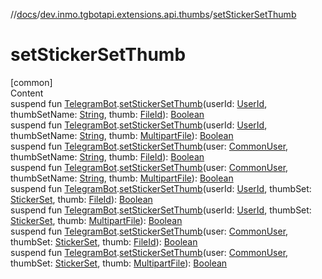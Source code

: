 //[docs](../../index.md)/[dev.inmo.tgbotapi.extensions.api.thumbs](index.md)/[setStickerSetThumb](set-sticker-set-thumb.md)



# setStickerSetThumb  
[common]  
Content  
suspend fun [TelegramBot](../dev.inmo.tgbotapi.bot/index.md#%5Bdev.inmo.tgbotapi.bot%2FTelegramBot%2F%2F%2FPointingToDeclaration%2F%5D%2FClasslikes%2F625018081).[setStickerSetThumb](set-sticker-set-thumb.md)(userId: [UserId](../dev.inmo.tgbotapi.types/index.md#%5Bdev.inmo.tgbotapi.types%2FUserId%2F%2F%2FPointingToDeclaration%2F%5D%2FClasslikes%2F625018081), thumbSetName: [String](https://kotlinlang.org/api/latest/jvm/stdlib/kotlin/-string/index.html), thumb: [FileId](../dev.inmo.tgbotapi.requests.abstracts/-file-id/index.md)): [Boolean](https://kotlinlang.org/api/latest/jvm/stdlib/kotlin/-boolean/index.html)  
suspend fun [TelegramBot](../dev.inmo.tgbotapi.bot/index.md#%5Bdev.inmo.tgbotapi.bot%2FTelegramBot%2F%2F%2FPointingToDeclaration%2F%5D%2FClasslikes%2F625018081).[setStickerSetThumb](set-sticker-set-thumb.md)(userId: [UserId](../dev.inmo.tgbotapi.types/index.md#%5Bdev.inmo.tgbotapi.types%2FUserId%2F%2F%2FPointingToDeclaration%2F%5D%2FClasslikes%2F625018081), thumbSetName: [String](https://kotlinlang.org/api/latest/jvm/stdlib/kotlin/-string/index.html), thumb: [MultipartFile](../dev.inmo.tgbotapi.requests.abstracts/-multipart-file/index.md)): [Boolean](https://kotlinlang.org/api/latest/jvm/stdlib/kotlin/-boolean/index.html)  
suspend fun [TelegramBot](../dev.inmo.tgbotapi.bot/index.md#%5Bdev.inmo.tgbotapi.bot%2FTelegramBot%2F%2F%2FPointingToDeclaration%2F%5D%2FClasslikes%2F625018081).[setStickerSetThumb](set-sticker-set-thumb.md)(user: [CommonUser](../dev.inmo.tgbotapi.types/-common-user/index.md), thumbSetName: [String](https://kotlinlang.org/api/latest/jvm/stdlib/kotlin/-string/index.html), thumb: [FileId](../dev.inmo.tgbotapi.requests.abstracts/-file-id/index.md)): [Boolean](https://kotlinlang.org/api/latest/jvm/stdlib/kotlin/-boolean/index.html)  
suspend fun [TelegramBot](../dev.inmo.tgbotapi.bot/index.md#%5Bdev.inmo.tgbotapi.bot%2FTelegramBot%2F%2F%2FPointingToDeclaration%2F%5D%2FClasslikes%2F625018081).[setStickerSetThumb](set-sticker-set-thumb.md)(user: [CommonUser](../dev.inmo.tgbotapi.types/-common-user/index.md), thumbSetName: [String](https://kotlinlang.org/api/latest/jvm/stdlib/kotlin/-string/index.html), thumb: [MultipartFile](../dev.inmo.tgbotapi.requests.abstracts/-multipart-file/index.md)): [Boolean](https://kotlinlang.org/api/latest/jvm/stdlib/kotlin/-boolean/index.html)  
suspend fun [TelegramBot](../dev.inmo.tgbotapi.bot/index.md#%5Bdev.inmo.tgbotapi.bot%2FTelegramBot%2F%2F%2FPointingToDeclaration%2F%5D%2FClasslikes%2F625018081).[setStickerSetThumb](set-sticker-set-thumb.md)(userId: [UserId](../dev.inmo.tgbotapi.types/index.md#%5Bdev.inmo.tgbotapi.types%2FUserId%2F%2F%2FPointingToDeclaration%2F%5D%2FClasslikes%2F625018081), thumbSet: [StickerSet](../dev.inmo.tgbotapi.types.stickers/-sticker-set/index.md), thumb: [FileId](../dev.inmo.tgbotapi.requests.abstracts/-file-id/index.md)): [Boolean](https://kotlinlang.org/api/latest/jvm/stdlib/kotlin/-boolean/index.html)  
suspend fun [TelegramBot](../dev.inmo.tgbotapi.bot/index.md#%5Bdev.inmo.tgbotapi.bot%2FTelegramBot%2F%2F%2FPointingToDeclaration%2F%5D%2FClasslikes%2F625018081).[setStickerSetThumb](set-sticker-set-thumb.md)(userId: [UserId](../dev.inmo.tgbotapi.types/index.md#%5Bdev.inmo.tgbotapi.types%2FUserId%2F%2F%2FPointingToDeclaration%2F%5D%2FClasslikes%2F625018081), thumbSet: [StickerSet](../dev.inmo.tgbotapi.types.stickers/-sticker-set/index.md), thumb: [MultipartFile](../dev.inmo.tgbotapi.requests.abstracts/-multipart-file/index.md)): [Boolean](https://kotlinlang.org/api/latest/jvm/stdlib/kotlin/-boolean/index.html)  
suspend fun [TelegramBot](../dev.inmo.tgbotapi.bot/index.md#%5Bdev.inmo.tgbotapi.bot%2FTelegramBot%2F%2F%2FPointingToDeclaration%2F%5D%2FClasslikes%2F625018081).[setStickerSetThumb](set-sticker-set-thumb.md)(user: [CommonUser](../dev.inmo.tgbotapi.types/-common-user/index.md), thumbSet: [StickerSet](../dev.inmo.tgbotapi.types.stickers/-sticker-set/index.md), thumb: [FileId](../dev.inmo.tgbotapi.requests.abstracts/-file-id/index.md)): [Boolean](https://kotlinlang.org/api/latest/jvm/stdlib/kotlin/-boolean/index.html)  
suspend fun [TelegramBot](../dev.inmo.tgbotapi.bot/index.md#%5Bdev.inmo.tgbotapi.bot%2FTelegramBot%2F%2F%2FPointingToDeclaration%2F%5D%2FClasslikes%2F625018081).[setStickerSetThumb](set-sticker-set-thumb.md)(user: [CommonUser](../dev.inmo.tgbotapi.types/-common-user/index.md), thumbSet: [StickerSet](../dev.inmo.tgbotapi.types.stickers/-sticker-set/index.md), thumb: [MultipartFile](../dev.inmo.tgbotapi.requests.abstracts/-multipart-file/index.md)): [Boolean](https://kotlinlang.org/api/latest/jvm/stdlib/kotlin/-boolean/index.html)  



